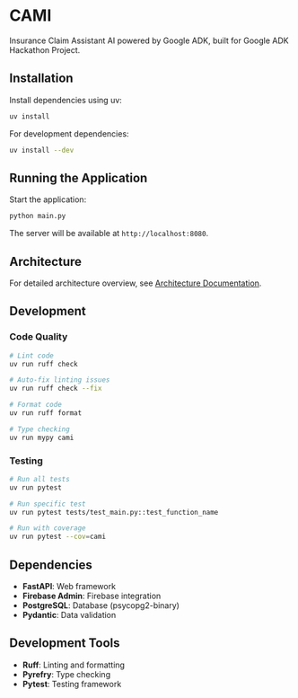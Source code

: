 # CAMI

Insurance Claim Assistant AI powered by Google ADK, built for Google ADK Hackathon Project.

## Installation

Install dependencies using uv:

```bash
uv install
```

For development dependencies:

```bash
uv install --dev
```

## Running the Application

Start the application:

```bash
python main.py
```

The server will be available at `http://localhost:8080`.

## Architecture

For detailed architecture overview, see [Architecture Documentation](assets/Cami-Architecture-Overview.pdf).

## Development

### Code Quality

```bash
# Lint code
uv run ruff check

# Auto-fix linting issues
uv run ruff check --fix

# Format code
uv run ruff format

# Type checking
uv run mypy cami
```

### Testing

```bash
# Run all tests
uv run pytest

# Run specific test
uv run pytest tests/test_main.py::test_function_name

# Run with coverage
uv run pytest --cov=cami
```

## Dependencies

- **FastAPI**: Web framework
- **Firebase Admin**: Firebase integration
- **PostgreSQL**: Database (psycopg2-binary)
- **Pydantic**: Data validation

## Development Tools

- **Ruff**: Linting and formatting
- **Pyrefry**: Type checking
- **Pytest**: Testing framework
